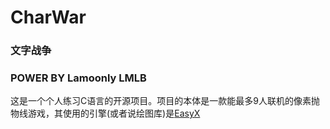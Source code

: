 # CharWar
### 文字战争


### POWER BY Lamoonly LMLB

这是一个个人练习C语言的开源项目。项目的本体是一款能最多9人联机的像素抛物线游戏，其使用的引擎(或者说绘图库)是[EasyX](easyx.cn)
